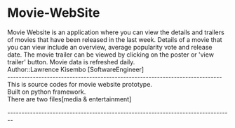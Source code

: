# Movie-WebSite</br>
Movie Website is an application where you can view the details and trailers of movies that have been released in the last week. Details of a movie that you can view include an overview, average popularity vote and release date. The movie trailer can be viewed by clicking on the poster or 'view trailer' button. Movie data is refreshed daily.</br>
Author::Lawrence Kisembo [SoftwareEngineer]</br>
----------------------------------------------------------------------------</br>
This is source codes for movie website prototype.</br>Built on python framework.</br>
There are two files[media & entertainment]</br>

--------------------------------------------------------------------------------</br>
